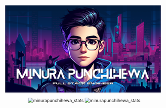 <p align="center" >
  <img src="images/gh_profile_pic.png" alt="minurapunchihewa" />
</p>

<p align="center">&nbsp;
  <img src="https://github-readme-stats.vercel.app/api?username=minurapunchihewa&show_icons=true&locale=en" alt="minurapunchihewa_stats" />
  <img src="https://github-readme-streak-stats.herokuapp.com/?user=minurapunchihewa&" alt="minurapunchihewa_stats" />
</p>
